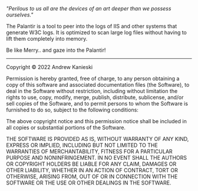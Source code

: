 *"Perilous to us all are the devices of an art deeper than we possess ourselves."*

The Palantir is a tool to peer into the logs of IIS and other systems that generate W3C logs. It is optimized to scan large log files without having to lift them completely into memory.

Be like Merry.. and gaze into the Palantir!


---
Copyright © 2022 Andrew Kanieski

Permission is hereby granted, free of charge, to any person obtaining a copy of this software and associated documentation files (the Software), to deal in the Software without restriction, including without limitation the rights to use, copy, modify, merge, publish, distribute, sublicense, and/or sell copies of the Software, and to permit persons to whom the Software is furnished to do so, subject to the following conditions:

The above copyright notice and this permission notice shall be included in all copies or substantial portions of the Software.

THE SOFTWARE IS PROVIDED AS IS, WITHOUT WARRANTY OF ANY KIND, EXPRESS OR IMPLIED, INCLUDING BUT NOT LIMITED TO THE WARRANTIES OF MERCHANTABILITY, FITNESS FOR A PARTICULAR PURPOSE AND NONINFRINGEMENT. IN NO EVENT SHALL THE AUTHORS OR COPYRIGHT HOLDERS BE LIABLE FOR ANY CLAIM, DAMAGES OR OTHER LIABILITY, WHETHER IN AN ACTION OF CONTRACT, TORT OR OTHERWISE, ARISING FROM, OUT OF OR IN CONNECTION WITH THE SOFTWARE OR THE USE OR OTHER DEALINGS IN THE SOFTWARE.